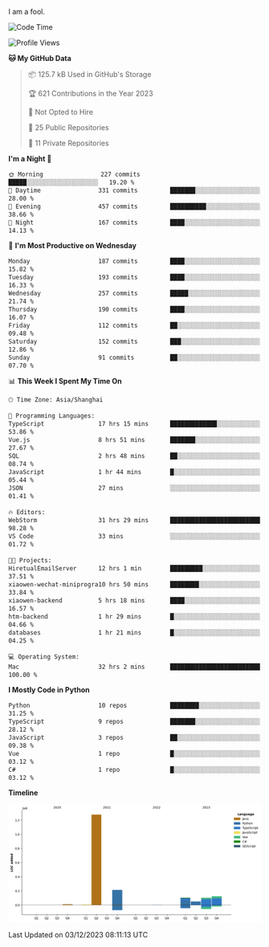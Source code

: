 I am a fool.

<!--START_SECTION:waka-->
![Code Time](http://img.shields.io/badge/Code%20Time-954%20hrs-blue)

![Profile Views](http://img.shields.io/badge/Profile%20Views-26-blue)

**🐱 My GitHub Data** 

> 📦 125.7 kB Used in GitHub's Storage 
 > 
> 🏆 621 Contributions in the Year 2023
 > 
> 🚫 Not Opted to Hire
 > 
> 📜 25 Public Repositories 
 > 
> 🔑 11 Private Repositories 
 > 
**I'm a Night 🦉** 

```text
🌞 Morning                227 commits         █████░░░░░░░░░░░░░░░░░░░░   19.20 % 
🌆 Daytime                331 commits         ███████░░░░░░░░░░░░░░░░░░   28.00 % 
🌃 Evening                457 commits         ██████████░░░░░░░░░░░░░░░   38.66 % 
🌙 Night                  167 commits         ████░░░░░░░░░░░░░░░░░░░░░   14.13 % 
```
📅 **I'm Most Productive on Wednesday** 

```text
Monday                   187 commits         ████░░░░░░░░░░░░░░░░░░░░░   15.82 % 
Tuesday                  193 commits         ████░░░░░░░░░░░░░░░░░░░░░   16.33 % 
Wednesday                257 commits         █████░░░░░░░░░░░░░░░░░░░░   21.74 % 
Thursday                 190 commits         ████░░░░░░░░░░░░░░░░░░░░░   16.07 % 
Friday                   112 commits         ██░░░░░░░░░░░░░░░░░░░░░░░   09.48 % 
Saturday                 152 commits         ███░░░░░░░░░░░░░░░░░░░░░░   12.86 % 
Sunday                   91 commits          ██░░░░░░░░░░░░░░░░░░░░░░░   07.70 % 
```


📊 **This Week I Spent My Time On** 

```text
🕑︎ Time Zone: Asia/Shanghai

💬 Programming Languages: 
TypeScript               17 hrs 15 mins      █████████████░░░░░░░░░░░░   53.86 % 
Vue.js                   8 hrs 51 mins       ███████░░░░░░░░░░░░░░░░░░   27.67 % 
SQL                      2 hrs 48 mins       ██░░░░░░░░░░░░░░░░░░░░░░░   08.74 % 
JavaScript               1 hr 44 mins        █░░░░░░░░░░░░░░░░░░░░░░░░   05.44 % 
JSON                     27 mins             ░░░░░░░░░░░░░░░░░░░░░░░░░   01.41 % 

🔥 Editors: 
WebStorm                 31 hrs 29 mins      █████████████████████████   98.28 % 
VS Code                  33 mins             ░░░░░░░░░░░░░░░░░░░░░░░░░   01.72 % 

🐱‍💻 Projects: 
HiretualEmailServer      12 hrs 1 min        █████████░░░░░░░░░░░░░░░░   37.51 % 
xiaowen-wechat-miniprogra10 hrs 50 mins      ████████░░░░░░░░░░░░░░░░░   33.84 % 
xiaowen-backend          5 hrs 18 mins       ████░░░░░░░░░░░░░░░░░░░░░   16.57 % 
htm-backend              1 hr 29 mins        █░░░░░░░░░░░░░░░░░░░░░░░░   04.66 % 
databases                1 hr 21 mins        █░░░░░░░░░░░░░░░░░░░░░░░░   04.25 % 

💻 Operating System: 
Mac                      32 hrs 2 mins       █████████████████████████   100.00 % 
```

**I Mostly Code in Python** 

```text
Python                   10 repos            ████████░░░░░░░░░░░░░░░░░   31.25 % 
TypeScript               9 repos             ███████░░░░░░░░░░░░░░░░░░   28.12 % 
JavaScript               3 repos             ██░░░░░░░░░░░░░░░░░░░░░░░   09.38 % 
Vue                      1 repo              █░░░░░░░░░░░░░░░░░░░░░░░░   03.12 % 
C#                       1 repo              █░░░░░░░░░░░░░░░░░░░░░░░░   03.12 % 
```



**Timeline**

![Lines of Code chart](https://raw.githubusercontent.com/VeejaLiu/VeejaLiu/master/assets/bar_graph.png)


 Last Updated on 03/12/2023 08:11:13 UTC
<!--END_SECTION:waka-->
